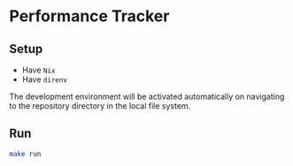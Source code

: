 # Performance Tracker

## Setup

- Have `Nix`
- Have `direnv`

The development environment will be activated automatically on navigating to the repository directory in the local file system.

## Run

```bash
make run
```
